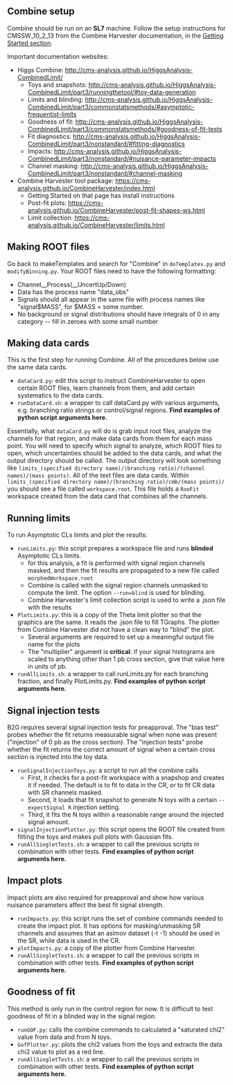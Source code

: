 ## Combine setup

Combine should be run on an **SL7** machine. Follow the setup instructions for CMSSW_10_2_13 from the Combine Harvester documentation, in the [Getting Started section](https://cms-analysis.github.io/CombineHarvester/index.html).

Important documentation websites:
 * Higgs Combine: http://cms-analysis.github.io/HiggsAnalysis-CombinedLimit/
   * Toys and snapshots: http://cms-analysis.github.io/HiggsAnalysis-CombinedLimit/part3/runningthetool/#toy-data-generation
   * Limits and blinding: http://cms-analysis.github.io/HiggsAnalysis-CombinedLimit/part3/commonstatsmethods/#asymptotic-frequentist-limits
   * Goodness of fit: http://cms-analysis.github.io/HiggsAnalysis-CombinedLimit/part3/commonstatsmethods/#goodness-of-fit-tests
   * Fit diagnostics: http://cms-analysis.github.io/HiggsAnalysis-CombinedLimit/part3/nonstandard/#fitting-diagnostics
   * Impacts: http://cms-analysis.github.io/HiggsAnalysis-CombinedLimit/part3/nonstandard/#nuisance-parameter-impacts
   * Channel masking: http://cms-analysis.github.io/HiggsAnalysis-CombinedLimit/part3/nonstandard/#channel-masking
 * Combine Harvester tool package: https://cms-analysis.github.io/CombineHarvester/index.html
   * Getting Started on that page has install instructions
   * Post-fit plots: https://cms-analysis.github.io/CombineHarvester/post-fit-shapes-ws.html
   * Limit collection: https://cms-analysis.github.io/CombineHarvester/limits.html


## Making ROOT files

Go back to makeTemplates and search for "Combine" in `doTemplates.py` and `modifyBinning.py`. Your ROOT files need to have the following formatting:
 * Channel__Process(__UncertUp/Down)
 * Data has the process name "data_obs"
 * Signals should all appear in the same file with process names like "signal$MASS", for $MASS = some number. 
 * No background or signal distributions should have integrals of 0 in any category -- fill in zeroes with some small number

## Making data cards
	
This is the first step for running Combine. All of the procedures below use the same data cards. 

 * `dataCard.py`: edit this script to instruct CombineHarvester to open certain ROOT files, learn channels from them, and add certain systematics to the data cards. 
 * `runDataCard.sh`: a wrapper to call dataCard.py with various arguments, e.g. branching ratio strings or control/signal regions. **Find examples of python script arguments here.**

Essentially, what `dataCard.py` will do is grab input root files, analyze the channels for that region, and make data cards from them for each mass point. You will need to specify which signal to analyze, which ROOT files to open, which uncertainties should be added to the data cards, and what the output directory should be called. The output directory will look something like `limits_(specified directory name)/(branching ratio)/(channel names)/(mass points)`. All of the text files are data cards. Within `limits_(specified directory name)/(branching ratio)/cmb/(mass points)/` you should see a file called `workspace.root`. This file holds a `RooFit` workspace created from the data card that combines all the channels. 

## Running limits

To run Asymptotic CLs limits and plot the results: 

 * `runLimits.py`: this script prepares a workspace file and runs **blinded** Asymptotic CLs limits. 
   * for this analysis, a fit is performed with signal region channels masked, and then the fit results are propagated to a new file called `morphedWorkspace.root`
   * Combine is called with the signal region channels unmasked to compute the limit. The option `--run=blind` is used for blinding.
   * Combine Harvester's limit collection script is used to write a .json file with the results
 * `PlotLimits.py`: this is a copy of the Theta limit plotter so that the graphics are the same. It reads the .json file to fill TGraphs. The plotter from Combine Harvester did not have a clean way to "blind" the plot. 
    * Several arguments are required to set up a meaningful output file name for the plots
    * The "multiplier" argument is **critical**: if your signal histograms are scaled to anything other than 1 pb cross section, give that value here in units of pb.
 * `runAllLimits.sh`: a wrapper to call runLimits.py for each branching fraction, and finally PlotLimits.py. **Find examples of python script arguments here.**

## Signal injection tests

B2G requires several signal injection tests for preapproval. The "bias test" probes whether the fit returns measurable signal when none was present ("injection" of 0 pb as the cross section). The "injection tests" probe whether the fit returns the correct amount of signal when a certain cross section is injected into the toy data.

 * `runSignalInjectionToys.py`: a script to run all the combine calls
   * First, it checks for a post-fit workspace with a snapshop and creates it if needed. The default is to fit to data in the CR, or to fit CR data with SR channels masked. 
   * Second, it loads that fit snapshot to generate N toys with a certain `--expectSignal R` injection setting.
   * Third, it fits the N toys within a reasonable range around the injected signal amount.
 * `signalInjectionPlotter.py`: this script opens the ROOT file created from fitting the toys and makes pull plots with Gaussian fits. 
 * `runAllSingletTests.sh`: a wrapper to call the previous scripts in combination with other tests. **Find examples of python script arguments here.**


## Impact plots

Impact plots are also required for preapproval and show how various nuisance parameters affect the best fit signal strength.

 * `runImpacts.py`: this script runs the set of combine commands needed to create the impact plot. It has options for masking/unmasking SR channels and assumes that an asimov dataset (-t -1) should be used in the SR, while data is used in the CR.
 * `plotImpacts.py`: a copy of the plotter from Combine Harvester. 
 * `runAllSingletTests.sh`: a wrapper to call the previous scripts in combination with other tests. **Find examples of python script arguments here.**
	
## Goodness of fit

This method is only run in the control region for now. It is difficult to test goodness of fit in a blinded way in the signal region. 

 * `runGOF.py`: calls the combine commands to calculated a "saturated chi2" value from data and from N toys.
 * `GofPlotter.py`: plots the chi2 values from the toys and extracts the data chi2 value to plot as a red line.
 * `runAllSingletTests.sh`: a wrapper to call the previous scripts in combination with other tests. **Find examples of python script arguments here.**

